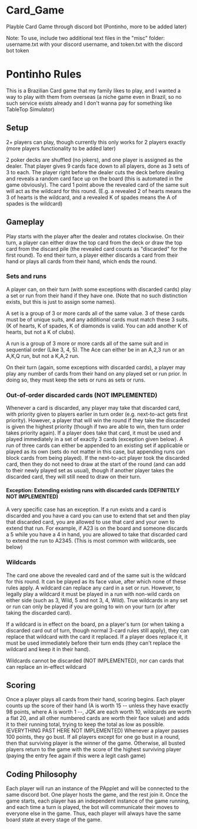 # Card_Game
 Playble Card Game through discord bot (Pontinho, more to be added later)

Note: To use, include two additional text files in the "misc" folder: username.txt with your discord username, and token.txt with the discord bot token

# Pontinho Rules
 This is a Brazilian Card game that my family likes to play, and I wanted a way to play with them from overseas (a niche game even in Brazil, so no such service exists already and I don't wanna pay for something like TableTop Simulator)

## Setup
 2+ players can play, though currently this only works for 2 players exactly (more players functionality to be added later)
 
 2 poker decks are shuffled (no jokers), and one player is assigned as the dealer. That player gives 9 cards face down to all players, done as 3 sets of 3 to each. The player right before the dealer cuts the deck before dealing and reveals a random card face up on the board (this is automated in the game obviously). The card 1 point above the revealed card of the same suit will act as the wildcard for this round. (E.g. a revealed 2 of hearts means the 3 of hearts is the wildcard, and a revealed K of spades means the A of spades is the wildcard)

## Gameplay
Play starts with the player after the dealer and rotates clockwise. On their turn, a player can either draw the top card from the deck or draw the top card from the discard pile (the revealed card counts as "discarded" for the first round). To end their turn, a player either discards a card from their hand or plays all cards from their hand, which ends the round.

### Sets and runs
A player can, on their turn (with some exceptions with discarded cards) play a set or run from their hand if they have one. (Note that no such distinction exists, but this is just to assign some names).

A set is a group of 3 or more cards all of the same value. 3 of these cards must be of unique suits, and any additional cards must match these 3 suits. (K of hearts, K of spades, K of diamonds is valid. You can add another K of hearts, but not a K of clubs).

A run is a group of 3 more or more cards all of the same suit and in sequential order (Like 3, 4, 5). The Ace can either be in an A,2,3 run or an A,K,Q run, but not a K,A,2 run.

On their turn (again, some exceptions with discarded cards), a player may play any number of cards from their hand on any played set or run prior. In doing so, they must keep the sets or runs as sets or runs.

### Out-of-order discarded cards (NOT IMPLEMENTED)
Whenever a card is discarded, any player may take that discarded card, with priority given to players earlier in turn order (e.g. next-to-act gets first priority). However, a player that will win the round if they take the discarded is given the highest priority (though if two are able to win, then turn order takes priority again). If a player does take that card, it must be used and played immediately in a set of exactly 3 cards (exception given below). A run of three cards can either be appended to an existing set if applicable or played as its own (sets do not matter in this case, but appending runs can block cards from being played). If the next-to-act player took the discarded card, then they do not need to draw at the start of the round (and can add to their newly played set as usual), though if another player takes the discarded card, they will still need to draw on their turn.

#### Exception: Extending existing runs with discarded cards (DEFINITELY NOT IMPLEMENTED)
A very specific case has an exception. If a run exists and a card is discarded and you have a card you can use to extend that set and then play that discarded card, you are allowed to use that card and your own to extend that run. For example, if A23 is on the board and someone discards a 5 while you have a 4 in hand, you are allowed to take that discarded card to extend the run to A2345. (This is most common with wildcards, see below)

### Wildcards
The card one above the revealed card and of the same suit is the wildcard for this round. It can be played as its face value, after which none of these rules apply. A wildcard can replace any card in a set or run. However, to legally play a wildcard it must be played in a run with non-wild cards on either side (such as 3, Wild, 5 and not 3, 4, Wild). True wildcards in any set or run can only be played if you are going to win on your turn (or after taking the discarded card).

If a wildcard is in effect on the board, pn a player's turn (or when taking a discarded card out of turn, though normal 3-card rules still apply), they can replace that wildcard with the card it replaced. If a player does replace it, it must be used immediately before their turn ends (they can't replace the wildcard and keep it in their hand).

Wildcards cannot be discarded (NOT IMPLEMENTED), nor can cards that can replace an in-effect wildcard

## Scoring
Once a player plays all cards from their hand, scoring begins. Each player counts up the score of their hand (A is worth 15 -- unless they have exactly 98 points, where A is worth 1 --, JQK are each worth 10, wildcards are worth a flat 20, and all other numbered cards are worth their face value) and adds it to their running total, trying to keep the total as low as possible. (EVERYTHING PAST HERE NOT IMPLEMENTED) Whenever a player passes 100 points, they go bust. If all players except for one go bust in a round, then that surviving player is the winner of the game. Otherwise, all busted players return to the game with the score of the highest surviving player (paying the entry fee again if this were a legit cash game)

## Coding Philosophy
Each player will run an instance of the PApplet and will be connected to the same discord bot. One player hosts the game, and the rest join it. Once the game starts, each player has an independent instance of the game running, and each time a turn is played, the bot will communicate their moves to everyone else in the game. Thus, each player will always have the same board state at every stage of the game.
